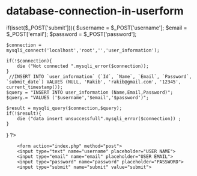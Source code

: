 # database-connection-in-userform

<!DOCTYPE html>
<html lang="en">
<head>
    <meta charset="UTF-8">
    <meta http-equiv="X-UA-Compatible" content="IE=edge">
    <meta name="viewport" content="width=device-width, initial-scale=1.0">
    <title>PHP LEARNING</title>
</head>
<?php

if(isset($_POST['submit'])){
    $username = $_POST['username'];
    $email = $_POST['email'];
    $password = $_POST['password'];

    $connection = mysqli_connect('localhost','root','','user_information');

    if(!$connection){
        die ("Not connected ".mysqli_error($connection));
    }
     //INSERT INTO `user_information` (`Id`, `Name`, `Email`, `Password`, `submit_date`) VALUES (NULL, 'Rakib', 'rakib@gmail.com', '12345', current_timestamp());
    $query = "INSERT INTO user_information (Name,Email,Password)";
    $query.= "VALUES ('$username','$email','$password')";
     
    $result = mysqli_query($connection,$query);
    if(!$result){
        die ("data insert unsuccessfull".mysqli_error($connection)) ;
    }
    
}
?>
<body>

        <form action="index.php" method="post">
        <input type="text" name="username" placeholder="USER NAME">
        <input type="email" name="email" placeholder="USER EMAIL">
        <input type="password" name="password" placeholder="PASSWORD">
        <input type="submit" name="submit" value="submit">

</form>
    
</body>
</html>
